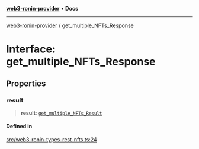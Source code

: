 [**web3-ronin-provider**](../README.md) • **Docs**

***

[web3-ronin-provider](../globals.md) / get\_multiple\_NFTs\_Response

# Interface: get\_multiple\_NFTs\_Response

## Properties

### result

> **result**: [`get_multiple_NFTs_Result`](get_multiple_NFTs_Result.md)

#### Defined in

[src/web3-ronin-types-rest-nfts.ts:24](https://github.com/chuacw/web3-ronin-provider/blob/8f8ec8edfaa82f0741161cc9ab238177f2999ade/src/web3-ronin-types-rest-nfts.ts#L24)
